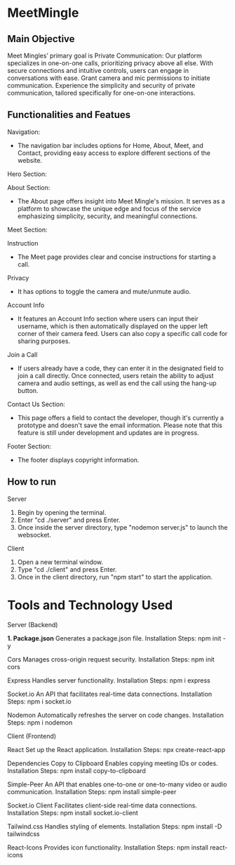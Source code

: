 # MeetMingle

## Main Objective

 Meet Mingles’ primary goal is Private Communication: Our platform specializes in one-on-one calls, prioritizing privacy above all else. With secure connections and intuitive controls, users can engage in conversations with ease. Grant camera and mic permissions to initiate communication. Experience the simplicity and security of private communication, tailored specifically for one-on-one interactions.

 ## Functionalities and Featues

 Navigation:
 - The navigation bar includes options for Home, About, Meet, and Contact, providing easy access to explore different sections of the website.

 Hero Section:

About Section:
- The About page offers insight into Meet Mingle's mission. It serves as a platform to showcase the unique edge and focus of the service emphasizing simplicity, security, and meaningful connections.

Meet Section:

Instruction
- The Meet page provides clear and concise instructions for starting a call.

Privacy
- It has options to toggle the camera and mute/unmute audio.
 
Account Info

- It features an Account Info section where users can input their username, which is then automatically displayed on the upper left corner of their camera feed. Users can also copy a specific call code for sharing purposes.

Join a Call
- If users already have a code, they can enter it in the designated field to join a call directly. Once connected, users retain the ability to adjust camera and audio settings, as well as end the call using the hang-up button.

Contact Us Section:
- This page offers a field to contact the developer, though it's currently a prototype and doesn't save the email information. Please note that this feature is still under development and updates are in progress.

Footer Section:
- The footer displays copyright information.

 ## How to run
Server
1. Begin by opening the terminal.
2. Enter "cd ./server" and press Enter.
3. Once inside the server directory, type "nodemon server.js" to launch the websocket.
   
Client
1. Open a new terminal window.
2. Type "cd ./client" and press Enter.
3. Once in the client directory, run "npm start" to start the application.

# Tools and Technology Used
Server (Backend)

**1. Package.json**
   Generates a package.json file.
   Installation Steps:
   npm init -y

Cors
Manages cross-origin request security.
Installation Steps:
npm init cors

Express
Handles server functionality.
Installation Steps:
npm i express

Socket.io
An API that facilitates real-time data connections.
Installation Steps:
npm i socket.io

Nodemon
Automatically refreshes the server on code changes.
Installation Steps:
npm i nodemon


Client (Frontend)

React
Set up the React application.
Installation Steps:
npx create-react-app

Dependencies
Copy to Clipboard
Enables copying meeting IDs or codes.
Installation Steps:
npm install copy-to-clipboard

Simple-Peer
An API that enables one-to-one or one-to-many video or audio communication.
Installation Steps:
npm install simple-peer

Socket.io Client
Facilitates client-side real-time data connections.
Installation Steps:
npm install socket.io-client

Tailwind.css
Handles styling of elements.
Installation Steps:
npm install -D tailwindcss

React-Icons
Provides icon functionality.
Installation Steps:
npm install react-icons



